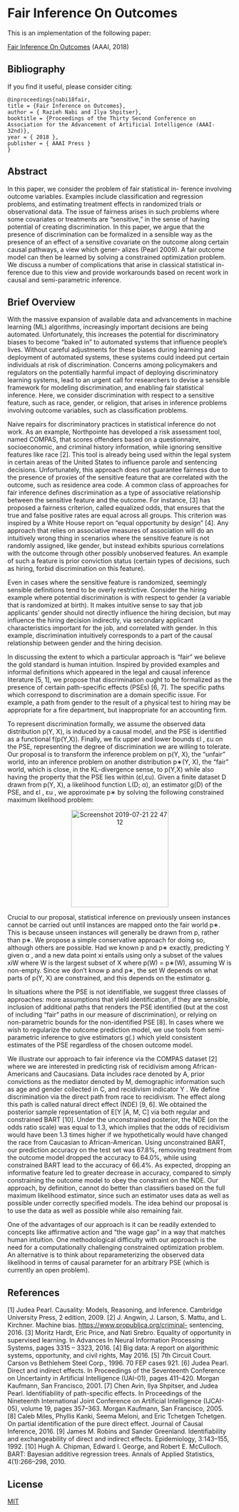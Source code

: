 
# Fair Inference On Outcomes

This is an implementation of the following paper: 

[Fair Inference On Outcomes](https://www.google.com/url?sa=t&rct=j&q=&esrc=s&source=web&cd=2&ved=2ahUKEwjP86OOucfjAhUOy1kKHVLEAOgQFjABegQIBBAC&url=https%3A%2F%2Fwww.aaai.org%2Focs%2Findex.php%2FAAAI%2FAAAI18%2Fpaper%2Fdownload%2F16683%2F15898&usg=AOvVaw1WJUX88iZwZ_Flgw6Czisa)
(AAAI, 2018)



## Bibliography
If you find it useful, please consider citing:
```
@inproceedings{nabi18fair,
title = {Fair Inference on Outcomes},
author = { Razieh Nabi and Ilya Shpitser},
booktitle = {Proceedings of the Thirty Second Conference on Association for the Advancement of Artificial Intelligence (AAAI-32nd)},
year = { 2018 }, 
publisher = { AAAI Press }
}
```


## Abstract  
In this paper, we consider the problem of fair statistical in- ference involving outcome variables. Examples include classification and regression problems, and estimating treatment effects in randomized trials or observational data. The issue of fairness arises in such problems where some covariates or treatments are “sensitive,” in the sense of having potential of creating discrimination. In this paper, we argue that the presence of discrimination can be formalized in a sensible way as the presence of an effect of a sensitive covariate on the outcome along certain causal pathways, a view which gener- alizes (Pearl 2009). A fair outcome model can then be learned by solving a constrained optimization problem. We discuss a number of complications that arise in classical statistical in- ference due to this view and provide workarounds based on recent work in causal and semi-parametric inference.


## Brief Overview 
With the massive expansion of available data and advancements in machine learning (ML) algorithms, increasingly important decisions are being automated. Unfortunately, this increases the potential for discriminatory biases to become “baked in” to automated systems that influence people’s lives. Without careful adjustments for these biases during learning and deployment of automated systems, these systems could indeed put certain individuals at risk of discrimination. Concerns among policymakers and regulators on the potentially harmful impact of deploying discriminatory learning systems, lead to an urgent call for researchers to devise a sensible framework for modeling discrimination, and enabling fair statistical inference. Here, we consider discrimination with respect to a sensitive feature, such as race, gender, or religion, that arises in inference problems involving outcome variables, such as classification problems.

Naive repairs for discriminatory practices in statistical inference do not work. As an example, Northpointe has developed a risk assessment tool, named COMPAS, that scores offenders based on a questionnaire, socioeconomic, and criminal history information, while ignoring sensitive features like race [2]. This tool is already being used within the legal system in certain areas of the United States to influence parole and sentencing decisions. Unfortunately, this approach does not guarantee fairness due to the presence of proxies of the sensitive feature that are correlated with the outcome, such as residence area code. A common class of approaches for fair inference defines discrimination as a type of associative relationship between the sensitive feature and the outcome. For instance, [3] has proposed a fairness criterion, called equalized odds, that ensures that the true and false positive rates are equal across all groups. This criterion was inspired by a White House report on “equal opportunity by design” [4]. Any approach that relies on associative measures of association will do an intuitively wrong thing in scenarios where the sensitive feature is not randomly assigned, like gender, but instead exhibits spurious correlations with the outcome through other possibly unobserved features. An example of such a feature is prior conviction status (certain types of decisions, such as hiring, forbid discrimination on this feature).

Even in cases where the sensitive feature is randomized, seemingly sensible definitions tend to be overly restrictive. Consider the hiring example where potential discrimination is with respect to gender (a variable that is randomized at birth). It makes intuitive sense to say that job applicants’ gender should not directly influence the hiring decision, but may influence the hiring decision indirectly, via secondary applicant characteristics important for the job, and correlated with gender. In this example, discrimination intuitively corresponds to a part of the causal relationship between gender and the hiring decision.

In discussing the extent to which a particular approach is “fair” we believe the gold standard is human intuition. Inspired by provided examples and informal definitions which appeared in the legal and causal inference literature [5, 1], we propose that discrimination ought to be formalized as the presence of certain path-specific effects (PSEs) [6, 7]. The specific paths which correspond to discrimination are a domain specific issue. For example, a path from gender to the result of a physical test to hiring may be appropriate for a fire department, but inappropriate for an accounting firm.


To represent discrimination formally, we assume the observed data distribution p(Y, X), is induced by a causal model, and the PSE is identified as a functional f(p(Y,X)). Finally, we fix upper and lower bounds εl , εu on the PSE, representing the degree of discrimination we are willing to tolerate. Our proposal is to transform the inference problem on p(Y, X), the “unfair” world, into an inference problem on another distribution p∗(Y, X), the “fair” world, which is close, in the KL-divergence sense, to p(Y,X) while also having the property that the PSE lies within (εl,εu). Given a finite dataset D drawn from p(Y, X), a likelihood function L(D; α), an estimator g(D) of the PSE, and εl , εu , we approximate p∗ by solving the following constrained maximum likelihood problem:


<p align="center">
<img width="218" alt="Screenshot 2019-07-21 22 47 12" src="https://user-images.githubusercontent.com/19523408/61602932-9110ef00-ac09-11e9-9bf7-77fbcdc18e12.png">
</p>


Crucial to our proposal, statistical inference on previously unseen instances cannot be carried out until instances are mapped onto the fair world p∗. This is because unseen instances will generally be drawn from p, rather than p∗. We propose a simple conservative approach for doing so, although others are possible. Had we known p and p∗ exactly, predicting Y given α , and a new data point xi entails using only a subset of the values xiW where W is the largest subset of X where p(W) = p∗(W), assuming W is non-empty. Since we don’t know p and p∗, the set W depends on what parts of p(Y, X) are constrained, and this depends on the estimator g.



In situations where the PSE is not identifiable, we suggest three classes of approaches: more assumptions that yield identification, if they are sensible, inclusion of additional paths that renders the PSE identified (but at the cost of including “fair” paths in our measure of discrimination), or relying on non-parametric bounds for the non-identified PSE [8]. In cases where we wish to regularize the outcome prediction model, we use tools from semi-parametric inference to give estimators g(.) which yield consistent estimates of the PSE regardless of the chosen outcome model.


We illustrate our approach to fair inference via the COMPAS dataset [2] where we are interested in predicting risk of recidivism among African-Americans and Caucasians. Data includes race denoted by A, prior convictions as the mediator denoted by M, demographic information such as age and gender collected in C, and recidivism indicator Y . We define discrimination via the direct path from race to recidivism. The effect along this path is called natural direct effect (NDE) [9, 6]. We obtained the posterior sample representation of E[Y |A, M, C] via both regular and constrained BART [10]. Under the unconstrained posterior, the NDE (on the odds ratio scale) was equal to 1.3, which implies that the odds of recidivism would have been 1.3 times higher if we hypothetically would have changed the race from Caucasian to African-American. Using unconstrained BART, our prediction accuracy on the test set was 67.8%, removing treatment from the outcome model dropped the accuracy to 64.0%, while using constrained BART lead to the accuracy of 66.4%. As expected, dropping an informative feature led to greater decrease in accuracy, compared to simply constraining the outcome model to obey the constraint on the NDE. Our approach, by definition, cannot do better than classifiers based on the full maximum likelihood estimator, since such an estimator uses data as well as possible under correctly specified models. The idea behind our proposal is to use the data as well as possible while also remaining fair.


One of the advantages of our approach is it can be readily extended to concepts like affirmative action and “the wage gap” in a way that matches human intuition. One methodological difficulty with our approach is the need for a computationally challenging constrained optimization problem. An alternative is to think about reparameterizing the observed data likelihood in terms of causal parameter for an arbitrary PSE (which is currently an open problem).


## References 

[1] Judea Pearl. Causality: Models, Reasoning, and Inference. Cambridge University Press, 2 edition, 2009.
[2] J. Angwin, J. Larson, S. Mattu, and L. Kirchner. Machine bias. https://www.propublica.org/criminal-
sentencing, 2016.
[3] Moritz Hardt, Eric Price, and Nati Srebro. Equality of opportunity in supervised learning. In Advances In
Neural Information Processing Systems, pages 3315 – 3323, 2016.
[4] Big data: A report on algorithmic systems, opportunity, and civil rights, May 2016.
[5] 7th Circuit Court. Carson vs Bethlehem Steel Corp., 1996. 70 FEP cases 921.
[6] Judea Pearl. Direct and indirect effects. In Proceedings of the Seventeenth Conference on Uncertainty in Artificial Intelligence (UAI-01), pages 411–420. Morgan Kaufmann, San Francisco, 2001.
[7] Chen Avin, Ilya Shpitser, and Judea Pearl. Identifiability of path-specific effects. In Proceedings of the Nineteenth International Joint Conference on Artificial Intelligence (IJCAI-05), volume 19, pages 357–363. Morgan Kaufmann, San Francisco, 2005.
[8] Caleb Miles, Phyllis Kanki, Seema Meloni, and Eric Tchetgen Tchetgen. On partial identification of the pure direct effect. Journal of Causal Inference, 2016.
[9] James M. Robins and Sander Greenland. Identifiability and exchangeability of direct and indirect effects. Epidemiology, 3:143–155, 1992.
[10] Hugh A. Chipman, Edward I. George, and Robert E. McCulloch. BART: Bayesian additive regression trees. Annals of Applied Statistics, 4(1):266–298, 2010.



## License
[MIT](https://choosealicense.com/licenses/mit/)
